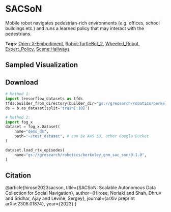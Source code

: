 # SACSoN

Mobile robot navigates pedestrian-rich environments (e.g. offices, school buildings etc.) and runs a learned policy that may interact with the pedestrians.

**Tags**: [Open-X-Embodiment](./pages/tags/Open-X-Embodiment.md), [Robot:TurtleBot_2](./pages/tags/Robot:TurtleBot_2.md), [Wheeled_Robot](./pages/tags/Wheeled_Robot.md), [Expert_Policy](./pages/tags/Expert_Policy.md), [Scene:Hallways](./pages/tags/Scene:Hallways.md)

## Sampled Visualization



## Download


```python
# Method 1: 
import tensorflow_datasets as tfds
tfds.builder_from_directory(builder_dir="gs://gresearch/robotics/berkeley_gnm_sac_son/0.1.0")
ds = b.as_dataset(split='train[:10]')

# Method 2:
import fog_x
dataset = fog_x.Dataset(
    name="demo_ds",
    path="~/test_dataset", # can be AWS S3, other Google Bucket
)  

dataset.load_rtx_episodes(
    name="gs://gresearch/robotics/berkeley_gnm_sac_son/0.1.0",
)
```


## Citation

@article{hirose2023sacson,
  title={SACSoN: Scalable Autonomous Data Collection for Social Navigation},
  author={Hirose, Noriaki and Shah, Dhruv and Sridhar, Ajay and Levine, Sergey},
  journal={arXiv preprint arXiv:2306.01874},
  year={2023}
}